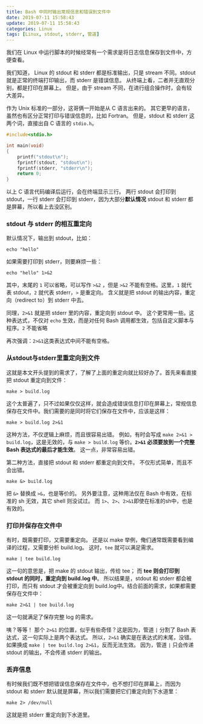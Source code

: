 ```yaml
---
title: Bash 中同时输出常规信息和错误到文件中
date: 2019-07-11 15:58:43
update: 2019-07-11 15:58:43
categories: Linux
tags: [Linux, stdout, stderr, 管道]
---
```


我们在 Linux 中运行脚本的时候经常有一个需求是将日志信息保存到文件中，方便查看。

<!-- more -->

我们知道， Linux 的 stdout 和 stderr 都是标准输出，只是 stream 不同。stdout 就是正常的终端打印输出，而 stderr 是错误信息。 从终端上看，二者并无直观分别，都是打印在屏幕上。 但是，由于 stream 不同，在进行组合操作时，会有较大差异。

作为 Unix 标准的一部分，这哥俩一开始是从 C 语言出来的。 其它更早的语言，虽然也有区分正常打印与错误信息的，比如 Fortran。 但是，stdout 和 stderr 这两个词，直接出自 C 语言的 `stdio.h`。

```C
#include<stdio.h>

int main(void)
{
    printf("stdout\n");
    fprintf(stdout, "stdout\n");
    fprintf(stderr, "stderr\n");
    return 0;
}
```

以上 C 语言代码编译后运行，会在终端显示三行。 两行 stdout 会打印到 stdout，一行 stderr 会打印到 stderr，因为大部分**默认情况** stdout 和 stderr 都是屏幕，所以看上去没区别。

### stdout 与 stderr 的相互重定向

默认情况下，输出到 stdout，比如：

`echo "hello"`

如果需要打印到 stderr，则要麻烦一些：

`echo "hello" 1>&2`

其中，末尾的 `1` 可以省略，可以写作 `>&2` ，但是 `>&2` 不能有空格。这里，`1` 就代表 stdout，`2` 就代表 stderr，`>` 是重定向。 含义就是把 stdout 的输出内容，重定向（redirect to）到 stderr 中去。

同理，`2>&1` 就是把 stderr 里的内容，重定向到 stdout 中。 这个更常用一些。这种表达式，不仅对 `echo` 生效，而是对任何 Bash 调用都生效，包括自定义脚本与程序。`2` 不能省略

再次强调：`2>&1`这类表达式中间不能有空格。

### 从stdout与stderr里重定向到文件

这就是本文开头提到的需求了，了解了上面的重定向就比较好办了。首先来看直接把 stdout 重定向到文件：

`make > build.log`

这个太普遍了，只不过如果仅仅这样，就会造成错误信息打印在屏幕上，常规信息保存在文件中。我们需要的是同时将它们保存在文件中，应该是这样：

`make > build.log 2>&1`

这种方法，不仅逻辑上麻烦，而且很容易出错。 例如，有时会写成 `make 2>&1 > build.log`，这是无效的，与 `make > build.log` 等价。**`2>&1` 必须要放到一个完整 Bash 表达式的最后才能生效**。 这一点，非常容易出错。

第二种方法，直接把 stdout 和 stderr 都重定向到文件。 不仅形式简单，而且不会出错。

`make &> build.log`

把 `&>` 替换成 `>&`，也是等价的。 另外要注意，这种用法仅在 Bash 中有效，在标准的 sh 无效，其它 shell 则没试过。 而 `1>`、`2>`、`2>&1`即使在标准的sh中，也是有效的。

### 打印并保存在文件中

有时，既需要打印，又需要重定向。 还是以 make 举例，俺们通常既需要看到编译的过程，又需要分析 build.log。 这时，`tee` 就可以满足需求。

`make | tee build.log`

这一句的意思是，把 make 的 stdout 输出，传给 tee； 而 **tee 则会打印到 stdout 的同时，重定向到 build.log 中**。 所以结果是，stdout 和 stderr 都会被打印，而只有 stdout 才会被重定向到 build.log中。结合前面的需求，如果都需要保存在文件中：

`make 2>&1 | tee build.log`

这一句就满足了保存完整 log 的需求。

咦？等等！ 那个 `2>&1` 的位置，似乎有些奇怪？这是因为，管道 `|` 分割了 Bash 表达式，这一句实际上是两个表达式。 所以，`2>&1` 确实是在表达式的末尾，没错。如果换成 `make | tee build.log 2>&1`，反而无法生效。 因为，管道 `|` 只会传递 stdout 的输出，不会传递 stderr 的输出。

### 丢弃信息

有时候我们既不想把错误信息保存在文件中，也不想打印在屏幕上，而因为 stdout 和 stderr 默认就是屏幕，所以我们需要把它们重定向到下水道里：

`make 2> /dev/null`

这就是把 stderr 重定向到下水道里。

